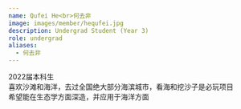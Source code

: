 ```yaml
---
name: Qufei He<br>何去非
image: images/member/hequfei.jpg
description: Undergrad Student (Year 3)
role: undergrad
aliases:
  - 何去非
---
```


<centre>
2022届本科生<br>
喜欢沙滩和海洋，去过全国绝大部分海滨城市，看海和挖沙子是必玩项目<br>
希望能在生态学方面深造，并应用于海洋方面<br>
</centre>
